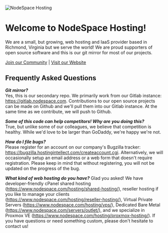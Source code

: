![NodeSpace Hosting](https://cdn.nodespace.com/wp-content/uploads/nodespace-web.png)
# Welcome to NodeSpace Hosting!
We are a small, but growing, web hosting and IaaS provider based in Richmond, Virginia but we serve the world! We are proud supporters of open source software and this is our git mirror for most of our projects. 

[Join our Community](https://community.nodespace.com) | [Visit our Website](https://www.nodespace.com)

## Frequently Asked Questions

_**Git mirror?**_  
Yes, this is our secondary repo. We primarily work from our Gitlab instance: https://gitlab.nodespace.com. Contributions to our open source projects can be made on Github and we'll pull them into our Gitlab instance. At the same time as we contribute, we will push to Github. 

_**Some of this code can help competitors! Why are you doing this?**_  
True, but unlike some of our colleagues, we believe that competition is healthy. While we'd love to be larger than GoDaddy, we're happy we're not.

_**How do I file bugs?**_  
Please register for an account on our company's Bugzilla tracker: https://bugzilla.hostingintellect.com/createaccount.cgi. Alternatively, we will occasionally setup an email address or a web form that doesn't require registration. Please keep in mind that without registering, you will not be updated on the progress of the bug.

_**What kind of web hosting do you have?**_
Glad you asked! We have developer-friendly cPanel shared hosting (https://www.nodespace.com/hosting/shared-hosting/), reseller hosting if you like to manage your clients (https://www.nodespace.com/hosting/reseller-hosting/), Virtual Private Servers (https://www.nodespace.com/hosting/vps/), Dedicated Bare Metal (https://www.nodespace.com/servers/outlet/), and we specialize in Proxmox VE (https://www.nodespace.com/hosting/proxmox-hosting/). If you have questions or need something custom, please don't hesitate to contact us!
